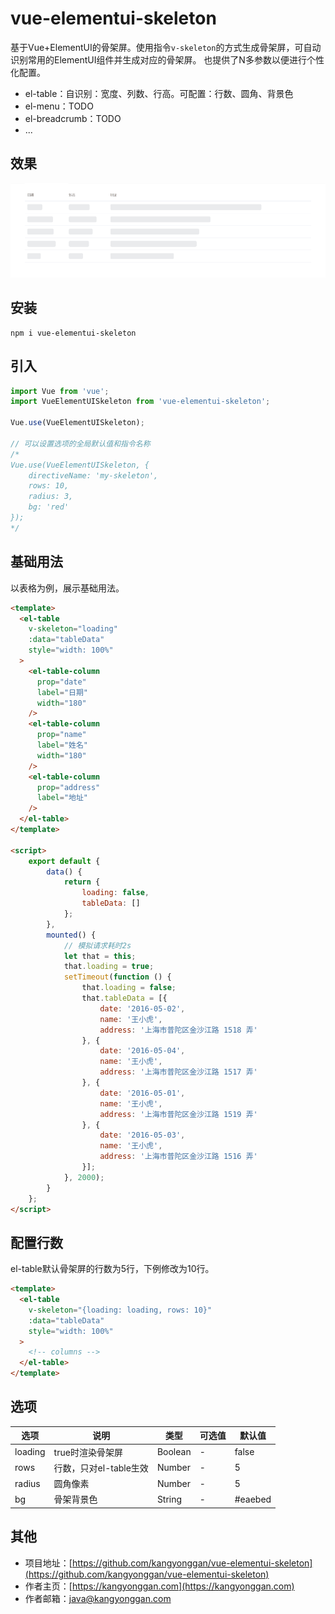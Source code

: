 # vue-elementui-skeleton
基于Vue+ElementUI的骨架屏。使用指令`v-skeleton`的方式生成骨架屏，可自动识别常用的ElementUI组件并生成对应的骨架屏。
也提供了N多参数以便进行个性化配置。

- el-table：自识别：宽度、列数、行高。可配置：行数、圆角、背景色
- el-menu：TODO
- el-breadcrumb：TODO
- ...

## 效果
![效果](./demo.gif)

## 安装
```
npm i vue-elementui-skeleton
```

## 引入
```js
import Vue from 'vue';
import VueElementUISkeleton from 'vue-elementui-skeleton';

Vue.use(VueElementUISkeleton);

// 可以设置选项的全局默认值和指令名称
/*
Vue.use(VueElementUISkeleton, {
    directiveName: 'my-skeleton',
    rows: 10,
    radius: 3,
    bg: 'red'
});
*/
```

## 基础用法
以表格为例，展示基础用法。

```html
<template>
  <el-table
    v-skeleton="loading"
    :data="tableData"
    style="width: 100%"
  >
    <el-table-column
      prop="date"
      label="日期"
      width="180"
    />
    <el-table-column
      prop="name"
      label="姓名"
      width="180"
    />
    <el-table-column
      prop="address"
      label="地址"
    />
  </el-table>
</template>

<script>
    export default {
        data() {
            return {
                loading: false,
                tableData: []
            };
        },
        mounted() {
            // 模拟请求耗时2s
            let that = this;
            that.loading = true;
            setTimeout(function () {
                that.loading = false;
                that.tableData = [{
                    date: '2016-05-02',
                    name: '王小虎',
                    address: '上海市普陀区金沙江路 1518 弄'
                }, {
                    date: '2016-05-04',
                    name: '王小虎',
                    address: '上海市普陀区金沙江路 1517 弄'
                }, {
                    date: '2016-05-01',
                    name: '王小虎',
                    address: '上海市普陀区金沙江路 1519 弄'
                }, {
                    date: '2016-05-03',
                    name: '王小虎',
                    address: '上海市普陀区金沙江路 1516 弄'
                }];
            }, 2000);
        }
    };
</script>
```

## 配置行数
el-table默认骨架屏的行数为5行，下例修改为10行。

```html
<template>
  <el-table
    v-skeleton="{loading: loading, rows: 10}"
    :data="tableData"
    style="width: 100%"
  >
    <!-- columns -->
  </el-table>
</template>
```

## 选项
| 选项 | 说明 | 类型 | 可选值 | 默认值 |
| ----- | ----- | ----- | ----- | ----- |
| loading | true时渲染骨架屏 | Boolean | - | false |
| rows | 行数，只对el-table生效 | Number | - | 5 |
| radius | 圆角像素 | Number | - | 5 |
| bg | 骨架背景色 | String | - | #eaebed |

## 其他
- 项目地址：[https://github.com/kangyonggan/vue-elementui-skeleton](https://github.com/kangyonggan/vue-elementui-skeleton)
- 作者主页：[https://kangyonggan.com](https://kangyonggan.com)
- 作者邮箱：java@kangyonggan.com